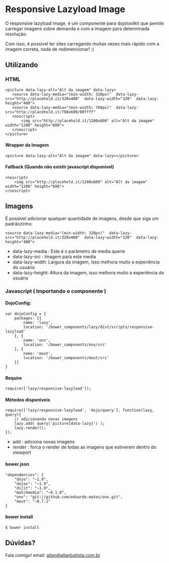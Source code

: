 # Responsive Lazyload Image

O responsive lazyload image, é um componente para dojotoolkit que pemite carregar imagens sobre demanda e com a imagem para determinada resolução.

Com isso, é possível ter sites carregando muitas vezes mais rápido com a imagem correta, nada de redimencionar! :)

## Utilizando

### HTML

    <picture data-lazy-alt="Alt da imagem" data-lazy>
       <source data-lazy-media="(min-width: 320px)"  data-lazy-src="http://placehold.it/320x480"  data-lazy-width="320"  data-lazy-height="480">
       <source data-lazy-media="(min-width: 768px)"  data-lazy-src="http://placehold.it/768x600/00ffff"
       <noscript>
           <img src="http://placehold.it/1200x600" alt="Alt da imagem" width="1200" height="600">
       </noscript>
    </picture>

#### Wrapper da Imagem
    
    <picture data-lazy-alt="Alt da imagem" data-lazy></picture>

#### Fallback (Quando não existir javascript disponível)

    <noscript>
        <img src="http://placehold.it/1200x600" alt="Alt da imagem" width="1200" height="600">
    </noscript>

## Imagens

É possível adicionar qualquer quantidade de imagens, desde que siga um padrãozinho:

    <source data-lazy-media="(min-width: 320px)"  data-lazy-src="http://placehold.it/320x480"  data-lazy-width="320"  data-lazy-height="480">

- data-lazy-media : Este é o parâmetro de media querie
- data-lazy-src : Imagem para este media
- data-lazy-width: Largura da imagem, isso melhora muito a experiência do usuário
- data-lazy-height: Altura da imagem, isso melhora muito a experiência do usuário

### Javascript ( Importando o componente )

#### DojoConfig:

    var dojoConfig = {
        packages: [{
            name: 'lazy',
            location: '/bower_components/lazy/dist/scripts/responsive-lazyload'
        }, {
            name: 'onx',
            location: '/bower_components/onx/src'
        }, {
            name: 'mout',
            location: '/bower_components/mout/src'
        }]
    }

#### Require
    require(['lazy/responsive-lazyload']);

#### Métodos disponíveis
    require(['lazy/responsive-lazyload', 'dojo/query'], function(lazy, query){
        // adicionando novas imagens
        lazy.add( query('picture[data-lazy]') );
        lazy.render();
    });

- add : adiciona novas imagens
- render : forca o render de todas as imagens que estiverem dentro do viewport

#### bower.json
    "dependencies": {
        "dojo": "~1.9",
        "dojox": "~1.9",
        "dijit": "~1.9",
        "matchmedia": "~0.1.0",
        "onx": "git://github.com/eduardo-matos/onx.git",
        "mout": "~0.7.1"
    }

#### bower install
    $ bower install

## Dúvidas?

Fala comigo!
email: allan@allanbatista.com.br
